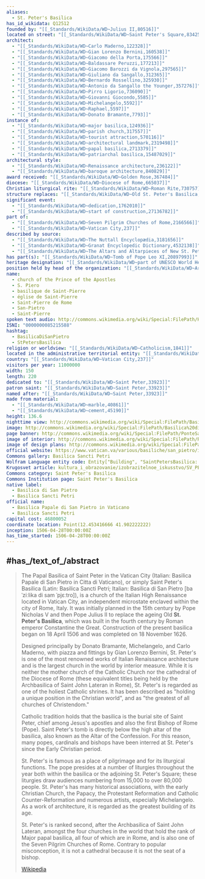 ```yaml
---
aliases:
  - St. Peter's Basilica
has_id_wikidata: Q12512
founded by: "[[_Standards/WikiData/WD~Julius II,80516]]"
located on street: "[[_Standards/WikiData/WD~Saint Peter's Square,83425]]"
architect:
  - "[[_Standards/WikiData/WD~Carlo Maderno,122328]]"
  - "[[_Standards/WikiData/WD~Gian Lorenzo Bernini,160538]]"
  - "[[_Standards/WikiData/WD~Giacomo della Porta,175566]]"
  - "[[_Standards/WikiData/WD~Baldassare Peruzzi,177213]]"
  - "[[_Standards/WikiData/WD~Giacomo Barozzi da Vignola,297565]]"
  - "[[_Standards/WikiData/WD~Giuliano da Sangallo,312365]]"
  - "[[_Standards/WikiData/WD~Bernardo Rossellino,325930]]"
  - "[[_Standards/WikiData/WD~Antonio da Sangallo the Younger,357276]]"
  - "[[_Standards/WikiData/WD~Pirro Ligorio,736090]]"
  - "[[_Standards/WikiData/WD~Giovanni Giocondo,5585]]"
  - "[[_Standards/WikiData/WD~Michelangelo,5592]]"
  - "[[_Standards/WikiData/WD~Raphael,5597]]"
  - "[[_Standards/WikiData/WD~Donato Bramante,7793]]"
instance of:
  - "[[_Standards/WikiData/WD~major basilica,124936]]"
  - "[[_Standards/WikiData/WD~parish church,317557]]"
  - "[[_Standards/WikiData/WD~tourist attraction,570116]]"
  - "[[_Standards/WikiData/WD~architectural landmark,2319498]]"
  - "[[_Standards/WikiData/WD~papal basilica,2713379]]"
  - "[[_Standards/WikiData/WD~patriarchal basilica,15487029]]"
architectural style:
  - "[[_Standards/WikiData/WD~Renaissance architecture,236122]]"
  - "[[_Standards/WikiData/WD~baroque architecture,840829]]"
award received: "[[_Standards/WikiData/WD~Golden Rose,367484]]"
diocese: "[[_Standards/WikiData/WD~Diocese of Rome,665037]]"
Christian liturgical rite: "[[_Standards/WikiData/WD~Roman Rite,730757]]"
structure replaces: "[[_Standards/WikiData/WD~Old St. Peter's Basilica,810126]]"
significant event:
  - "[[_Standards/WikiData/WD~dedication,1762010]]"
  - "[[_Standards/WikiData/WD~start of construction,27136782]]"
part of:
  - "[[_Standards/WikiData/WD~Seven Pilgrim Churches of Rome,2166566]]"
  - "[[_Standards/WikiData/WD~Vatican City,237]]"
described by source:
  - "[[_Standards/WikiData/WD~The Nuttall Encyclopædia,3181656]]"
  - "[[_Standards/WikiData/WD~Granat Encyclopedic Dictionary,4532138]]"
  - "[[_Standards/WikiData/WD~The Altars and Altarpieces of New St. Peter's,116764361]]"
has part(s): "[[_Standards/WikiData/WD~Tomb of Pope Leo XI,20897993]]"
heritage designation: "[[_Standards/WikiData/WD~part of UNESCO World Heritage Site,43113623]]"
position held by head of the organization: "[[_Standards/WikiData/WD~Archpriest of St. Peter's Basilica, Vatican City,105848309]]"
name:
  - church of the Prince of the Apostles
  - S. Piero
  - basilique de Saint-Pierre
  - église de Saint-Pierre
  - Saint-Pierre de Rome
  - San-Pietro
  - Saint-Pierre
spoken text audio: http://commons.wikimedia.org/wiki/Special:FilePath/Hy-%D5%8D%D5%B8%D6%82%D6%80%D5%A2%20%D5%8A%D5%A5%D5%BF%D6%80%D5%B8%D5%BD%D5%AB%20%D5%BF%D5%A1%D5%B3%D5%A1%D6%80%20%28St.%20Peter%27s%20Basilica%29.ogg
ISNI: "0000000085215588"
hashtag:
  - BasilicaDiSanPietro
  - StPetersBasilica
religion or worldview: "[[_Standards/WikiData/WD~Catholicism,1841]]"
located in the administrative territorial entity: "[[_Standards/WikiData/WD~Vatican City,237]]"
country: "[[_Standards/WikiData/WD~Vatican City,237]]"
visitors per year: 11000000
width: 150
length: 220
dedicated to: "[[_Standards/WikiData/WD~Saint Peter,33923]]"
patron saint: "[[_Standards/WikiData/WD~Saint Peter,33923]]"
named after: "[[_Standards/WikiData/WD~Saint Peter,33923]]"
made from material:
  - "[[_Standards/WikiData/WD~marble,40861]]"
  - "[[_Standards/WikiData/WD~cement,45190]]"
height: 136.6
nighttime view: http://commons.wikimedia.org/wiki/Special:FilePath/Basilica%20di%20San%20Pietro%20%28notte%29.jpg
image: http://commons.wikimedia.org/wiki/Special:FilePath/Basilica%20di%20San%20Pietro%20in%20Vaticano%20September%202015-1a.jpg
page banner: http://commons.wikimedia.org/wiki/Special:FilePath/PonteSantAngeloRom.jpg
image of interior: http://commons.wikimedia.org/wiki/Special:FilePath/Rom%20%28Italien%29%3B%20Petersdom%20f.jpg
image of design plans: http://commons.wikimedia.org/wiki/Special:FilePath/StPetersplan%20OttoLeuger1904.jpg
official website: https://www.vatican.va/various/basiliche/san_pietro/index_it.htm
Commons gallery: Basilica Sancti Petri
Wolfram Language entity code: Entity["Building", "SaintPetersBasilica::33xpq"]
Krugosvet article: kultura_i_obrazovanie/izobrazitelnoe_iskusstvo/SV_PETRA_SOBOR.html
Commons category: Saint Peter's Basilica
Commons Institution page: Saint Peter's Basilica
native label:
  - Basilica di San Pietro
  - Basilica Sancti Petri
official name:
  - Basilica Papale di San Pietro in Vaticano
  - Basilica Sancti Petri
capital cost: 46800052
coordinate location: Point(12.453416666 41.902222222)
inception: 1506-04-28T00:00:00Z 
has_time_started: 1506-04-28T00:00:00Z 
---
```



## #has_/text_of_/abstract 

> The Papal Basilica of Saint Peter in the Vatican City (Italian: Basilica Papale di San Pietro in Citta di Vaticano), or simply Saint Peter's Basilica (Latin: Basilica Sancti Petri; Italian: Basilica di San Pietro [baˈziːlika di sam ˈpjɛːtro]), is a church of the Italian High Renaissance located in Vatican City, an independent microstate enclaved within the city of Rome, Italy. It was initially planned in the 15th century by Pope Nicholas V and then Pope Julius II to replace the ageing Old **St. Peter's Basilica**, which was built in the fourth century by Roman emperor Constantine the Great. Construction of the present basilica began on 18 April 1506 and was completed on 18 November 1626.
>
> Designed principally by Donato Bramante, Michelangelo, and Carlo Maderno, with piazza and fittings by Gian Lorenzo Bernini, St. Peter's is one of the most renowned works of Italian Renaissance architecture and is the largest church in the world by interior measure. While it is neither the mother church of the Catholic Church nor the cathedral of the Diocese of Rome (these equivalent titles being held by the Archbasilica of Saint John Lateran in Rome), St. Peter's is regarded as one of the holiest Catholic shrines. It has been described as "holding a unique position in the Christian world", and as "the greatest of all churches of Christendom."
>
> Catholic tradition holds that the basilica is the burial site of Saint Peter, chief among Jesus's apostles and also the first Bishop of Rome (Pope). Saint Peter's tomb is directly below the high altar of the basilica, also known as the Altar of the Confession. For this reason, many popes, cardinals and bishops have been interred at St. Peter's since the Early Christian period.
>
> St. Peter's is famous as a place of pilgrimage and for its liturgical functions. The pope presides at a number of liturgies throughout the year both within the basilica or the adjoining St. Peter's Square; these liturgies draw audiences numbering from 15,000 to over 80,000 people. St. Peter's has many historical associations, with the early Christian Church, the Papacy, the Protestant Reformation and Catholic Counter-Reformation and numerous artists, especially Michelangelo. As a work of architecture, it is regarded as the greatest building of its age. 
>
> St. Peter's is ranked second, after the Archbasilica of Saint John Lateran, amongst the four churches in the world that hold the rank of Major papal basilica, all four of which are in Rome, and is also one of the Seven Pilgrim Churches of Rome. Contrary to popular misconception, it is not a cathedral because it is not the seat of a bishop.
>
> [Wikipedia](https://en.wikipedia.org/wiki/St.%20Peter's%20Basilica) 


